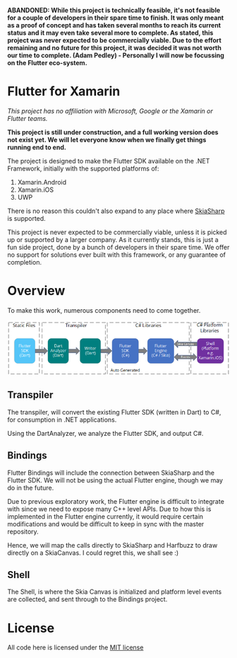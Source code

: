 **ABANDONED: While this project is technically feasible, it's not feasible for a couple of developers in their spare time to finish. It was only meant as a proof of concept and has taken several months to reach its current status and it may even take several more to complete. As stated, this project was never expected to be commercially viable. Due to the effort remaining and no future for this project, it was decided it was not worth our time to complete. (Adam Pedley) - Personally I will now be focussing on the Flutter eco-system.**

# Flutter for Xamarin

*This project has no affiliation with Microsoft, Google or the Xamarin or Flutter teams.*

**This project is still under construction, and a full working version does not exist yet. We will let everyone know when we finally get things running end to end.**

The project is designed to make the Flutter SDK available on the .NET Framework, initially with the supported platforms of:

1) Xamarin.Android
2) Xamarin.iOS
3) UWP

There is no reason this couldn't also expand to any place where [SkiaSharp](https://github.com/mono/SkiaSharp) is supported.

This project is never expected to be commercially viable, unless it is picked up or supported by a larger company. As it currently stands, this is just a fun side project, done by a bunch of developers in their spare time. We offer no support for solutions ever built with this framework, or any guarantee of completion.

# Overview

To make this work, numerous components need to come together.

![alt text](https://github.com/adamped/xamarin.flutter/blob/master/XamarinFlutterProject.png?raw=true "Overview of project")

## Transpiler

The transpiler, will convert the existing Flutter SDK (written in Dart) to C#, for consumption in .NET applications.

Using the DartAnalyzer, we analyze the Flutter SDK, and output C#.

## Bindings

Flutter Bindings will include the connection between SkiaSharp and the Flutter SDK. We will not be using the actual Flutter engine, though we may do in the future.

Due to previous exploratory work, the Flutter engine is difficult to integrate with since we need to expose many C++ level APIs. Due to how this is implemented in the Flutter engine currently, it would require certain modifications and would be difficult to keep in sync with the master repository.

Hence, we will map the calls directly to SkiaSharp and Harfbuzz to draw directly on a SkiaCanvas. I could regret this, we shall see :)

## Shell

The Shell, is where the Skia Canvas is initialized and platform level events are collected, and sent through to the Bindings project.

# License

All code here is licensed under the [MIT license](LICENSE)
